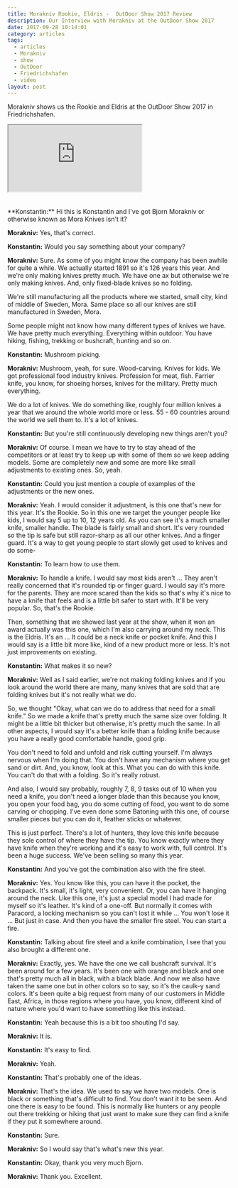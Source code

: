 ```yaml
---
title: Morakniv Rookie, Eldris -  OutDoor Show 2017 Review
description: Our Interview with Morakniv at the OutDoor Show 2017
date: 2017-09-28 10:14:01
category: articles
tags:
  - articles
  - Morakniv
  - show
  - OutDoor
  - Friedrichshafen
  - video
layout: post
---
```


Morakniv shows us the Rookie and Eldris at the OutDoor Show 2017 in Friedrichshafen.

<div class="embed-responsive embed-responsive-16by9">
    <iframe class="embed-responsive-item" src="https://www.youtube.com/embed/C4QK6PrMxIA"></iframe>
</div>
<br>
<!--more-->
<div id="amzn-assoc-ad-cc781bfd-577f-4efb-9da6-75cb9fc7d1c2"></div><script async src="//z-na.amazon-adsystem.com/widgets/onejs?MarketPlace=US&adInstanceId=cc781bfd-577f-4efb-9da6-75cb9fc7d1c2"></script><br>
**Konstantin:**	Hi this is Konstantin and I've got Bjorn Morakniv or otherwise known as Mora Knives isn't it?

**Morakniv:**	Yes, that's correct.

**Konstantin:**	Would you say something about your company?

**Morakniv:**	Sure. As some of you might know the company has been awhile for quite a while. We actually started 1891 so it's 126 years this year. And we're only making knives pretty much. We have one ax but otherwise we're only making knives. And, only fixed-blade knives so no folding.

We're still manufacturing all the products where we started, small city, kind of middle of Sweden, Mora. Same place so all our knives are still manufactured in Sweden, Mora.

Some people might not know how many different types of knives we have. We have pretty much everything. Everything within outdoor. You have hiking, fishing, trekking or bushcraft, hunting and so on.

**Konstantin:**	Mushroom picking.

**Morakniv:**	Mushroom, yeah, for sure.
Wood-carving. Knives for kids. We got professional food industry knives. Profession for meat, fish. Farrier knife, you know, for shoeing horses, knives for the military. Pretty much everything.

We do a lot of knives. We do something like, roughly four million knives a year that we around the whole world more or less. 55 - 60 countries around the world we sell them to. It's a lot of knives.

**Konstantin:**	But you're still continuously developing new things aren't you?

**Morakniv:**	Of course. I mean we have to try to stay ahead of the competitors or at least try to keep up with some of them so we keep adding models. Some are completely new and some are more like small adjustments to existing ones. So, yeah.

**Konstantin:**	Could you just mention a couple of examples of the adjustments or the new ones.

**Morakniv:**	Yeah. I would consider it adjustment, is this one that's new for this year. It's the Rookie. So in this one we target the younger people like kids, I would say 5 up to 10, 12 years old. As you can see it's a much smaller knife, smaller handle. The blade is fairly small and short. It's very rounded so the tip is safe but still razor-sharp as all our other knives. And a finger guard. It's a way to get young people to start slowly get used to knives and do some-

**Konstantin:**	To learn how to use them.

**Morakniv:**	To handle a knife. I would say most kids aren't ... They aren't really concerned that it's rounded tip or finger guard. I would say it's more for the parents. They are more scared than the kids so that's why it's nice to have a knife that feels and is a little bit safer to start with. It'll be very popular. So, that's the Rookie.

Then, something that we showed last year at the show, when it won an award actually was this one, which I'm also carrying around my neck. This is the Eldris. It's an ... It could be a neck knife or pocket knife. And this I would say is a little bit more like, kind of a new product more or less. It's not just improvements on existing.

**Konstantin:**	What makes it so new?

**Morakniv:**	Well as I said earlier, we're not making folding knives and if you look around the world there are many, many knives that are sold that are folding knives but it's not really what we do.

So, we thought "Okay, what can we do to address that need for a small knife." So we made a knife that's pretty much the same size over folding. It might be a little bit thicker but otherwise, it's pretty much the same. In all other aspects, I would say it's a better knife than a folding knife because you have a really good comfortable handle, good grip.

You don't need to fold and unfold and risk cutting yourself. I'm always nervous when I'm doing that. You don't have any mechanism where you get sand or dirt. And, you know, look at this. What you can do with this knife. You can't do that with a folding. So it's really robust.

And also, I would say probably, roughly 7, 8, 9 tasks out of 10 when you need a knife, you don't need a longer blade than this because you know, you open your food bag, you do some cutting of food, you want to do some carving or chopping. I've even done some Batoning with this one, of course smaller pieces but you can do it, feather sticks or whatever.

This is just perfect. There's a lot of hunters, they love this knife because they sole control of where they have the tip. You know exactly where they have knife when they're working and it's easy to work with, full control. It's been a huge success. We've been selling so many this year.

**Konstantin:**	And you've got the combination also with the fire steel.

**Morakniv:**	Yes. You know like this, you can have it the pocket, the backpack. It's small, it's light, very convenient. Or, you can have it hanging around the neck. Like this one, it's just a special model I had made for myself so it's leather. It's kind of a one-off. But normally it comes with Paracord, a locking mechanism so you can't lost it while ... You won't lose it ... But just in case. And then you have the smaller fire steel. You can start a fire.

**Konstantin:**	Talking about fire steel and a knife combination, I see that you also brought a different one.

**Morakniv:**	Exactly, yes. We have the one we call bushcraft survival. It's been around for a few years. It's been one with orange and black and one that's pretty much all in black, with a black blade. And now we also have taken the same one but in other colors so to say, so it's the caulk-y sand colors. It's been quite a big request from many of our customers in Middle East, Africa, in those regions where you have, you know, different kind of nature where you'd want to have something like this instead.

**Konstantin:**	Yeah because this is a bit too shouting I'd say.

**Morakniv:**	It is.

**Konstantin:**	It's easy to find.

**Morakniv:**	Yeah.

**Konstantin:**	That's probably one of the ideas.

**Morakniv:**	That's the idea. We used to say we have two models. One is black or something that's difficult to find. You don't want it to be seen. And one there is easy to be found. This is normally like hunters or any people out there trekking or hiking that just want to make sure they can find a knife if they put it somewhere around.

**Konstantin:**	Sure.

**Morakniv:**	So I would say that's what's new this year.

**Konstantin:**	Okay, thank you very much Bjorn.

**Morakniv:**	Thank you. Excellent.
